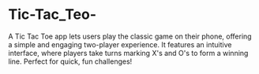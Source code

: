 # Tic-Tac_Teo-
A Tic Tac Toe app lets users play the classic game on their phone, offering a simple and engaging two-player experience. It features an intuitive interface, where players take turns marking X's and O's to form a winning line. Perfect for quick, fun challenges!
